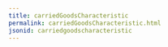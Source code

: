 ```yaml
---
title: carriedGoodsCharacteristic
permalink: carriedGoodsCharacteristic.html
jsonid: carriedgoodscharacteristic
---
```

